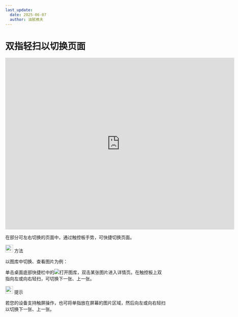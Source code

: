 ```yaml
---
last_update:
  date: 2025-06-07
  author: 油腻樵夫
---
```


# 双指轻扫以切换页面

<iframe src="https://tips-p01-drcn.dbankcdn.cn/MODEL/DOC/C00B030/resource/card/202512281uswxk/zh-cn/image/video/vid_Touchpad_Swipe.mp4#toolbar=0" scrolling="no" border="0" frameborder="no" framespacing="0" allowfullscreen="true" width="720" height="540"> </iframe>


在部分可左右切换的页面中，通过触控板手势，可快捷切换页面。

<img src="https://tips-p01-drcn.dbankcdn.cn/MODEL/DOC/C00B030/resource/card/202512281uswxk/zh-cn/image/common/buttons/fig_method.png" width="24" height="24"/> 方法

以图库中切换、查看图片为例：

单击桌面底部快捷栏中的![](https://tips-p01-drcn.dbankcdn.cn/MODEL/DOC/C00B030/resource/card/202512281uswxk/zh-cn/image/common/icon/appicon_gallery.png)打开图库，双击某张图片进入详情页。在触控板上双指向左或向右轻扫，可切换下一张、上一张。

<img src="https://tips-p01-drcn.dbankcdn.cn/MODEL/DOC/C00B030/resource/card/202512281uswxk/zh-cn/image/common/buttons/fig_tips.png" width="24" height="24"/> 提示

若您的设备支持触屏操作，也可将单指放在屏幕的图片区域，然后向左或向右轻扫以切换下一张、上一张。

